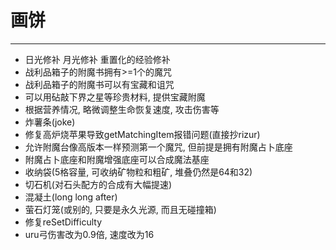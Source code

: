 # 画饼

---

* 日光修补 月光修补 重置化的经验修补
* 战利品箱子的附魔书拥有>=1个的魔咒
* 战利品箱子的附魔书可以有宝藏和诅咒
* 可以用砧敲下界之星等珍贵材料, 提供宝藏附魔
* 根据营养情况, 略微调整生命恢复速度, 攻击伤害等
* 炸薯条(joke)
* 修复高炉烧苹果导致getMatchingItem报错问题(直接抄rizur)
* 允许附魔台像高版本一样预测第一个魔咒, 但前提是拥有附魔占卜底座
* 附魔占卜底座和附魔增强底座可以合成魔法基座
* 收纳袋(5格容量, 可收纳矿物粒和粗矿, 堆叠仍然是64和32)
* 切石机(对石头配方的合成有大幅提速)
* 混凝土(long long after)
* 萤石灯笼(或别的, 只要是永久光源, 而且无碰撞箱)
* 修复reSetDifficulty
* uru弓伤害改为0.9倍, 速度改为16